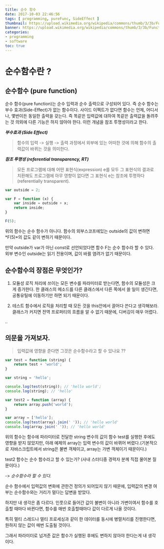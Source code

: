```yaml
---
title: 순수 함수
date: 2017-10-03 22:46:56
tags: [ programming, pureFunc, SideEffect ]
thumbnail: https://upload.wikimedia.org/wikipedia/commons/thumb/3/3b/Function_machine2.svg/220px-Function_machine2.svg.png
banner: https://upload.wikimedia.org/wikipedia/commons/thumb/3/3b/Function_machine2.svg/220px-Function_machine2.svg.png
categories:
- programming
- software
toc: true
---
```


# 순수함수란 ?

## 순수함수 (pure function)

순수 함수(pure function)는 순수 입력과 순수 출력으로 구성되어 있다. 즉 순수 함수는 부수 효과(Side-Effect)가 없는 함수이다. 사이드 이펙트가 없다면 함수는 언제, 어디서나, 몇번이든 동일한 출력을 갖는다. 즉 똑같은 입력값에 대하여 똑같은 출력값을 돌려주는 것 의외에 다른 기능은 하지 않아야 한다. 이런 개념을 참조 투명성이라고 한다.

***부수효과 (Side Effect)***
> 함수의 입력 -> 실행 -> 출력 과정에서 외부에 있는 어떠한 것에 의해 함수의 출력값이 바뀌는 것을 의미한다.

***참조 투명성 (referential transparency, RT)***
> 모든 프로그램에 대해 어떤 표현식(expression) e를 모두 그 표현식의 결과로 치환해도 프로그램에 아무 영향이 없다면 그 표현식 e는 참조에 투명하다(referentially transparent).


```javascript
var outside = 2;

var F = function (x) {
    var inside = outside + x;
    return inside;
}

F(5);
```
<!-- more -->

위의 함수는 순수 함수가 아니다. 함수의 외부스코프에있는 outside의 값이 변하면 *F(5)*의 값도 같이 변하기 때문이다.

만약 outside가 var가 아닌 const로 선언되었다면 함수 F는 순수 함수라 할 수 있다. 외부 변수인 outside는 읽기 전용이며, 값이 바뀔 염려가 없기 때문이다.


## 순수함수의 장점은 무엇인가?

1. 모듈성
로직 처리에 쓰이는 모든 변수를 파라미터로 받는다면, 함수의 모듈성은 크게 증가한다. 한 클래스의 메소드를 다른 클래스에서 다른 쪽에서 쓸 일이 생긴다면, 공통유틸에 이동하기만 하면 되기 때문이다.

2. 테스트
함수에서 로직을 처리할 때 모든 것을 this안에서 끌어다 쓴다고 생각해보라. 클래스가 커지면 전역 프로퍼티의 흐름을 알 수 없기 때문에, 디버깅이 매우 어렵다.

..


## 의문을 가져보자.

> 입력값에 영향을 준다면 그것은 순수함수라고 할 수 있나요 ??

```javascript
var test = function (string) {
    return test + 'world';
}

var string = 'hello';

console.log(test(string)); // 'hello world';
console.log(string); // 'hello'
```

```javascript
var test2 = function (array) {
    return array.push('world');
}

var array = ['hello'];
console.log(test(array).join(' ')); // 'hello world'
console.log(array.join(' ')); // 'hello world'
```

위의 함수는 함수에 파라미터로 전달한 string 변수의 값이 함수 test를 실행한 후에도 영향을 받지 않았지만, 아래 예제의 array는 입력 변수의 값이 바뀌어 버렸다.(기본적으로 자바스크립트에서 string은 불변 객체이고, array는 가변 객체이기 때문이다.) 

test2 함수는 순수 함수라고 할 수 있는가? (사내 스터디중 경력자 분께 직접 물어본 질문이다.)

-> *순수함수라 할 수 있다.*

순수 함수에서 입력값의 변화에 관한건 정의가 되어있지 않기 때문에, 입력값의 변경 여부는 순수함수와는 거리가 멀다는 답변을 받았다.

하지만 내 생각은 좀 다르다. 인풋으로 들어간 값이 불변이 아니라 가변이여서 함수를 호출할 때마다 바뀐다면, 함수를 매번 호출할때마다 값이 다르게 나올 것이다.

특히 멀티 스레드나 멀티 프로세싱과 같이 한 데이터를 동시에 병렬처리를 진행한다면, 원하지 않는 값이 매번 도출될 것이다.

그래서 파라미터로 넘겨준 값은 함수가 실행된 후에도 변하지 않아야 한다는게 내 생각이다.
